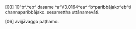 [03] 10^b^.^eb^ dasame ^a^V3.0164^ea^ ^b^paribbājako^eb^ti channaparibbājako.  sesamettha uttānamevāti.

[06] avijjāvaggo paṭhamo.